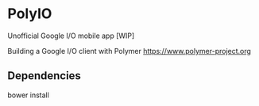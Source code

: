 # PolyIO
Unofficial Google I/O mobile app [WIP]

Building a Google I/O client with Polymer https://www.polymer-project.org

## Dependencies
bower install
